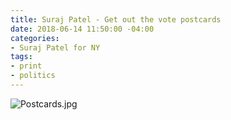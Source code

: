```yaml
---
title: Suraj Patel - Get out the vote postcards
date: 2018-06-14 11:50:00 -04:00
categories:
- Suraj Patel for NY
tags:
- print
- politics
---
```


![Postcards.jpg](/uploads/Postcards.jpg)